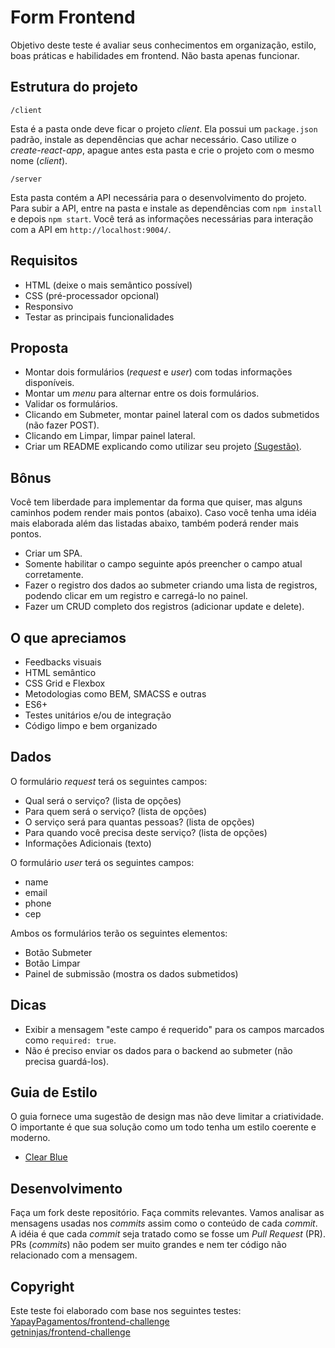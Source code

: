 # Form Frontend

Objetivo deste teste é avaliar seus conhecimentos em organização, estilo, boas práticas e habilidades em frontend. Não basta apenas funcionar.

## Estrutura do projeto

`/client`

Esta é a pasta onde deve ficar o projeto *client*. Ela possui um `package.json` padrão, instale as dependências que achar necessário. Caso utilize o *create-react-app*, apague antes esta pasta e crie o projeto com o mesmo nome (*client*).

`/server`

Esta pasta contém a API necessária para o desenvolvimento do projeto. Para subir a API, entre na pasta e instale as dependências com `npm install` e depois `npm start`. Você terá as informações necessárias para interação com a API em `http://localhost:9004/`.

## Requisitos

- HTML (deixe o mais semântico possível)
- CSS (pré-processador opcional)
- Responsivo
- Testar as principais funcionalidades

## Proposta

- Montar dois formulários (*request* e *user*) com todas informações disponíveis.
- Montar um *menu* para alternar entre os dois formulários.
- Validar os formulários.
- Clicando em Submeter, montar painel lateral com os dados submetidos (não fazer POST).
- Clicando em Limpar, limpar painel lateral.
- Criar um README explicando como utilizar seu projeto [(Sugestão)](https://github.com/wearehive/project-guidelines/blob/master/README.sample.md).

## Bônus

Você tem liberdade para implementar da forma que quiser, mas alguns caminhos podem render mais pontos (abaixo). Caso você tenha uma idéia mais elaborada além das listadas abaixo, também poderá render mais pontos.

- Criar um SPA.
- Somente habilitar o campo seguinte após preencher o campo atual corretamente.
- Fazer o registro dos dados ao submeter criando uma lista de registros, podendo clicar em um registro e carregá-lo no painel.
- Fazer um CRUD completo dos registros (adicionar update e delete).

## O que apreciamos

- Feedbacks visuais
- HTML semântico
- CSS Grid e Flexbox
- Metodologias como BEM, SMACSS e outras
- ES6+
- Testes unitários e/ou de integração
- Código limpo e bem organizado

## Dados

O formulário *request* terá os seguintes campos:

- Qual será o serviço? (lista de opções)
- Para quem será o serviço? (lista de opções)
- O serviço será para quantas pessoas? (lista de opções)
- Para quando você precisa deste serviço? (lista de opções)
- Informações Adicionais (texto)

O formulário *user* terá os seguintes campos:

- name
- email
- phone
- cep

Ambos os formulários terão os seguintes elementos:

- Botão Submeter
- Botão Limpar
- Painel de submissão (mostra os dados submetidos)

## Dicas

- Exibir a mensagem "este campo é requerido" para os campos marcados como `required: true`.
- Não é preciso enviar os dados para o backend ao submeter (não precisa guardá-los).

## Guia de Estilo

O guia fornece uma sugestão de design mas não deve limitar a criatividade. O importante é que sua solução como um todo tenha um estilo coerente e moderno.

- [Clear Blue](https://xd.adobe.com/view/e48de5b3-6f33-4175-7c03-5f8668d892b3-92bc/)

## Desenvolvimento

Faça um fork deste repositório. Faça commits relevantes. Vamos analisar as mensagens usadas nos *commits* assim como o conteúdo de cada *commit*. A idéia é que cada *commit* seja tratado como se fosse um *Pull Request* (PR). PRs (*commits*) não podem ser muito grandes e nem ter código não relacionado com a mensagem.

## Copyright

Este teste foi elaborado com base nos seguintes testes:  
[YapayPagamentos/frontend-challenge](https://github.com/YapayPagamentos/frontend-challenge)  
[getninjas/frontend-challenge](https://github.com/getninjas/frontend-challenge)
